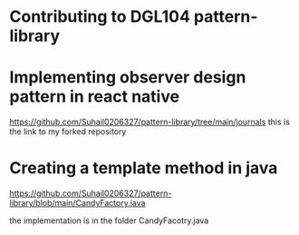 # Contributing to DGL104 pattern-library

# Implementing observer design pattern in react native
https://github.com/Suhail0206327/pattern-library/tree/main/journals
this is the link to my forked repository

# Creating a template method in java
https://github.com/Suhail0206327/pattern-library/blob/main/CandyFactory.java

the implementation is in the folder CandyFacotry.java
